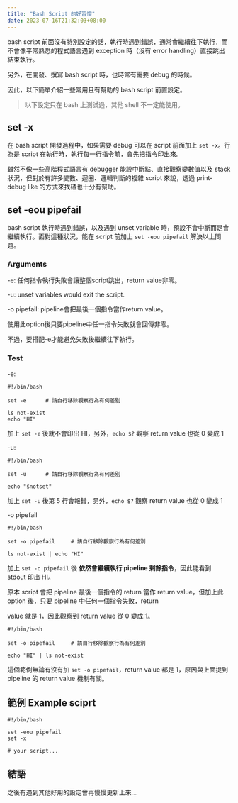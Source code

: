 ```yaml
---
title: "Bash Script 的好習慣"
date: 2023-07-16T21:32:03+08:00
---
```


bash script 前面沒有特別設定的話，執行時遇到錯誤，通常會繼續往下執行，而不會像平常熟悉的程式語言遇到 exception 時（沒有 error handling）直接跳出結束執行。

另外，在開發、撰寫 bash script 時，也時常有需要 debug 的時候。

因此，以下簡單介紹一些常用且有幫助的 bash script 前置設定。
> 以下設定只在 bash 上測試過，其他 shell 不一定能使用。

## set -x
在 bash script 開發過程中，如果需要 debug 可以在 script 前面加上 `set -x`。行為是 script 在執行時，執行每一行指令前，會先把指令印出來。

雖然不像一些高階程式語言有 debugger 能設中斷點、直接觀察變數值以及 stack 狀況，但對於有許多變數、迴圈、邏輯判斷的複雜 script 來說，透過 print-debug like 的方式來找碴也十分有幫助。

## set -eou pipefail
bash script 執行時遇到錯誤，以及遇到 unset variable 時，預設不會中斷而是會繼續執行。面對這種狀況，能在 script 前加上 `set -eou pipefail` 解決以上問題。

### Arguments
-e: 任何指令執行失敗會讓整個script跳出，return value非零。

-u: unset variables would exit the script.

-o pipefail: pipeline會把最後一個指令當作return value。

使用此option後只要pipeline中任一指令失敗就會回傳非零。

不過，要搭配-e才能避免失敗後繼續往下執行。

### Test
-e:
```
#!/bin/bash

set -e      # 請自行移除觀察行為有何差別

ls not-exist
echo "HI"
```
加上 `set -e` 後就不會印出 HI，另外，`echo $?` 觀察 return value 也從 0 變成 1

-u:
```
#!/bin/bash

set -u      # 請自行移除觀察行為有何差別

echo "$notset"
```
加上 `set -u` 後第 5 行會報錯，另外，`echo $?` 觀察 return value 也從 0 變成 1

-o pipefail
```
#!/bin/bash

set -o pipefail     # 請自行移除觀察行為有何差別

ls not-exist | echo "HI"
```
加上 `set -o pipefail` 後 **依然會繼續執行 pipeline 剩餘指令**，因此能看到 stdout 印出 HI。

原本 script 會把 pipeline 最後一個指令的 return 當作 return value，但加上此 option 後，只要 pipeline 中任何一個指令失敗，return 

value 就是 1，因此觀察到 return value 從 0 變成 1。

```
#!/bin/bash

set -o pipefail     # 請自行移除觀察行為有何差別

echo "HI" | ls not-exist
```
這個範例無論有沒有加 `set -o pipefail`，return value 都是 1，原因與上面提到 pipeline 的 return value 機制有關。

## 範例 Example sciprt
```
#!/bin/bash

set -eou pipefail
set -x

# your script...
```

## 結語

之後有遇到其他好用的設定會再慢慢更新上來...
